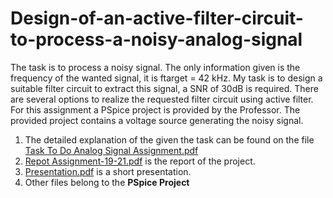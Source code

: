 # Design-of-an-active-filter-circuit-to-process-a-noisy-analog-signal
The task is to process a noisy signal. The only information given is the frequency of the wanted signal, it is ftarget = 42 kHz. My task is to design a suitable filter circuit to extract this signal, a SNR of 30dB is required. There are several options to realize the requested filter circuit using active filter. For this assignment a PSpice project is provided by the Professor. The provided project contains a voltage source generating the noisy signal.  
1. The detailed explanation of the given the task can be found on the file [Task To Do Analog Signal Assignment.pdf](https://github.com/MdSaifulIslamSajol/Design-of-an-active-filter-circuit-to-process-a-noisy-analog-signal/blob/8e5e8c70b2f9cd3e1a313a42e119e5708bb2cad9/Task%20To%20Do%20Analog%20Signal%20Assignment.pdf)  
2. [Repot Assignment-19-21.pdf](https://github.com/MdSaifulIslamSajol/Design-of-an-active-filter-circuit-to-process-a-noisy-analog-signal/blob/3682fd3619103d9e13ca8c7fd8c392ebf8ba1b7e/Repot%20Assignment-19-21.pdf) is the report of the project.  
3. [Presentation.pdf](https://github.com/MdSaifulIslamSajol/Design-of-an-active-filter-circuit-to-process-a-noisy-analog-signal/blob/8ccededd33abfcf4ac822dd833fdb294ec47e7e4/Presentation.pdf) is a short presentation.  
4. Other files belong to the **PSpice Project**

